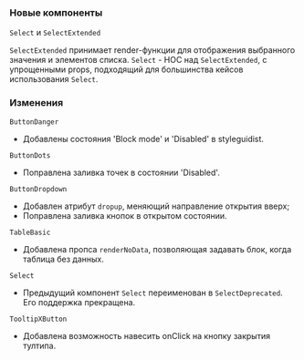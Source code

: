 ### Новые компоненты

`Select` и `SelectExtended`

`SelectExtended` принимает render-функции для отображения выбранного значения и элементов списка.
`Select` - HOC над `SelectExtended`, с упрощенными props, подходящий для большинства кейсов использования `Select`.

 ### Изменения

`ButtonDanger`

- Добавлены состояния 'Block mode' и 'Disabled' в styleguidist.

`ButtonDots`

- Поправлена заливка точек в состоянии 'Disabled'.

`ButtonDropdown`

- Добавлен атрибут `dropup`, меняющий направление открытия вверх;
- Поправлена заливка кнопок в открытом состоянии.

`TableBasic`

- Добавлена пропса `renderNoData`, позволяющая задавать блок, когда таблица без данных.

`Select`

- Предыдущий компонент `Select` переименован в `SelectDeprecated`. Его поддержка прекращена.

`TooltipXButton`

- Добавлена возможность навесить onClick на кнопку закрытия тултипа.
